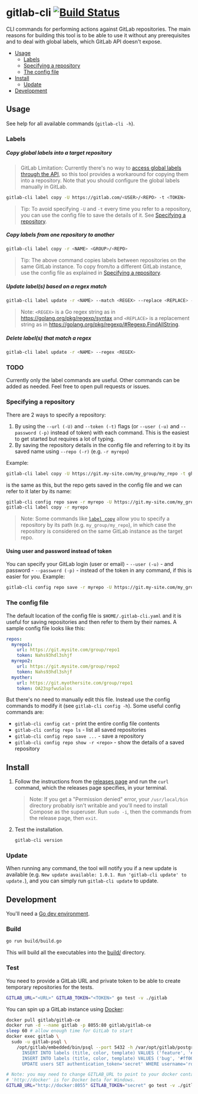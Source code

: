 # gitlab-cli [![Build Status](https://travis-ci.org/clns/gitlab-cli.svg?branch=master)](https://travis-ci.org/clns/gitlab-cli)

CLI commands for performing actions against GitLab repositories. The main reasons for building this tool is to be able to use it without any prerequisites and to deal with global labels, which GitLab API doesn't expose.

- [Usage](#usage)
  - [Labels](#labels)
  - [Specifying a repository](#specifying-a-repository)
  - [The config file](#the-config-file)
- [Install](#install)
  - [Update](#update)
- [Development](#development)

## Usage

See help for all available commands (`gitlab-cli -h`).

### Labels

##### Copy global labels into a target repository

> GitLab Limitation: Currently there's no way to [access global labels through the API](https://twitter.com/gitlab/status/724619173477924865), so this tool provides a workaround for copying them into a repository. Note that you should configure the global labels manually in GitLab.

```sh
gitlab-cli label copy -U https://gitlab.com/<USER>/<REPO> -t <TOKEN>
```

> Tip: To avoid specifying `-U` and `-t` every time you refer to a repository, you can use the config file to save the details of it. See [Specifying a repository](#specifying-a-repository).

##### Copy labels from one repository to another

```sh
gitlab-cli label copy -r <NAME> <GROUP>/<REPO>
```

> Tip: The above command copies labels between repositories on the same GitLab instance. To copy from/to a different GitLab instance, use the config file as explained in [Specifying a repository](#specifying-a-repository).

##### Update label(s) based on a regex match

```sh
gitlab-cli label update -r <NAME> --match <REGEX> --replace <REPLACE> --color <COLOR>
```

> Note: `<REGEX>` is a Go regex string as in <https://golang.org/pkg/regexp/syntax> and `<REPLACE>` is a replacement string as in <https://golang.org/pkg/regexp/#Regexp.FindAllString>.

##### Delete label(s) that match a regex

```sh
gitlab-cli label update -r <NAME> --regex <REGEX>
```

### TODO

Currently only the label commands are useful. Other commands can be added as needed. Feel free to open pull requests or issues.

### Specifying a repository

There are 2 ways to specify a repository:

1. By using the `--url (-U)` and `--token (-t)` flags (or `--user (-u)` and `--password (-p)` instead of token) with each command. This is the easiest to get started but requires a lot of typing.
2. By saving the repository details in the config file and referring to it by its saved name using `--repo (-r)` (e.g. `-r myrepo`)

Example:

```sh
gitlab-cli label copy -U https://git.my-site.com/my_group/my_repo -t ghs93hska
```

is the same as this, but the repo gets saved in the config file and we can refer to it later by its name:

```sh
gitlab-cli config repo save -r myrepo -U https://git.my-site.com/my_group/my_repo -t ghs93hska
gitlab-cli label copy -r myrepo
```

> Note: Some commands like [`label copy`](#copy-labels-from-one-repository-to-another) allow you to specify a repository by its path (e.g. `my_group/my_repo`), in which case the repository is considered on the same GitLab instance as the target repo.

#### Using user and password instead of token

You can specify your GitLab login (user or email) - `--user (-u)` - and password - `--password (-p)` - instead of the token in any command, if this is easier for you. Example:

```sh
gitlab-cli config repo save -r myrepo -U https://git.my-site.com/my_group/my_repo -u my_user -p my_pass
```

### The config file

The default location of the config file is `$HOME/.gitlab-cli.yaml` and it is useful for saving repositories and then refer to them by their names. A sample config file looks like this:

```yaml
repos:
  myrepo1:
    url: https://git.mysite.com/group/repo1
    token: Nahs93hdl3shjf
  myrepo2:
    url: https://git.mysite.com/group/repo2
    token: Nahs93hdl3shjf
  myother:
    url: https://git.myothersite.com/group/repo1
    token: OA23spfwuSalos
```

But there's no need to manually edit this file. Instead use the config commands to modify it (see `gitlab-cli config -h`). Some useful config commands are:

- `gitlab-cli config cat` - print the entire config file contents
- `gitlab-cli config repo ls` - list all saved repositories
- `gitlab-cli config repo save ...` - save a repository
- `gitlab-cli config repo show -r <repo>` - show the details of a saved repository

## Install

1. Follow the instructions from the [releases page](https://github.com/clns/gitlab-cli/releases) and run the `curl` command, which the releases page specifies, in your terminal.

    > Note: If you get a "Permission denied" error, your `/usr/local/bin` directory probably isn't writable and you'll need to install Compose as the superuser. Run `sudo -i`, then the commands from the release page, then `exit`.

2. Test the installation.

    ```sh
    gitlab-cli version
    ```

### Update

When running any command, the tool will notify you if a new update is available (e.g. `New update available: 1.0.1. Run 'gitlab-cli update' to update.`), and you can simply run `gitlab-cli update` to update.

## Development

You'll need a [Go dev environment](https://golang.org/doc/install).

### Build

```sh
go run build/build.go
```

This will build all the executables into the [build/](build) directory.

### Test

You need to provide a GitLab URL and private token to be able to create temporary repositories for the tests.

```sh
GITLAB_URL="<URL>" GITLAB_TOKEN="<TOKEN>" go test -v ./gitlab
```

You can spin up a GitLab instance using [Docker](https://www.docker.com/):

```sh
docker pull gitlab/gitlab-ce
docker run -d --name gitlab -p 8055:80 gitlab/gitlab-ce
sleep 60 # allow enough time for GitLab to start
docker exec gitlab \
  sudo -u gitlab-psql \
    /opt/gitlab/embedded/bin/psql --port 5432 -h /var/opt/gitlab/postgresql -d gitlabhq_production -c " \
      INSERT INTO labels (title, color, template) VALUES ('feature', '#000000', true); \
      INSERT INTO labels (title, color, template) VALUES ('bug', '#ff0000', true); \
      UPDATE users SET authentication_token='secret' WHERE username='root';"

# Note: you may need to change GITLAB_URL to point to your docker container.
# 'http://docker' is for Docker beta for Windows. 
GITLAB_URL="http://docker:8055" GITLAB_TOKEN="secret" go test -v ./gitlab
```